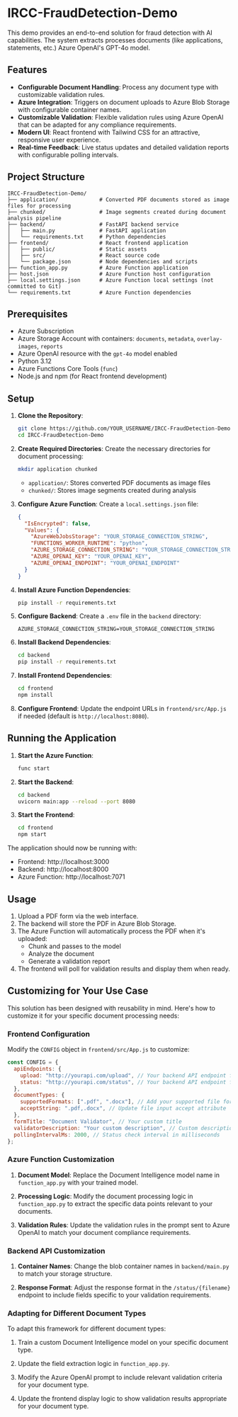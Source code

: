 # IRCC-FraudDetection-Demo

This demo provides an end-to-end solution for fraud detection with AI capabilities. The system extracts processes documents (like applications, statements, etc.) Azure OpenAI's GPT-4o model.

## Features

- **Configurable Document Handling**: Process any document type with customizable validation rules.
- **Azure Integration**: Triggers on document uploads to Azure Blob Storage with configurable container names.
- **Customizable Validation**: Flexible validation rules using Azure OpenAI that can be adapted for any compliance requirements.
- **Modern UI**: React frontend with Tailwind CSS for an attractive, responsive user experience.
- **Real-time Feedback**: Live status updates and detailed validation reports with configurable polling intervals.

## Project Structure

```
IRCC-FraudDetection-Demo/
├── application/             # Converted PDF documents stored as image files for processing
├── chunked/                 # Image segments created during document analysis pipeline
├── backend/                 # FastAPI backend service
│   ├── main.py              # FastAPI application
│   └── requirements.txt     # Python dependencies
├── frontend/                # React frontend application
│   ├── public/              # Static assets
│   ├── src/                 # React source code
│   └── package.json         # Node dependencies and scripts
├── function_app.py          # Azure Function application
├── host.json                # Azure Function host configuration
├── local.settings.json      # Azure Function local settings (not committed to Git)
└── requirements.txt         # Azure Function dependencies
```

## Prerequisites

- Azure Subscription
- Azure Storage Account with containers: `documents`, `metadata`, `overlay-images`, `reports`
- Azure OpenAI resource with the `gpt-4o` model enabled
- Python 3.12
- Azure Functions Core Tools (`func`)
- Node.js and npm (for React frontend development)

## Setup

1. **Clone the Repository**:

   ```bash
   git clone https://github.com/YOUR_USERNAME/IRCC-FraudDetection-Demo.git
   cd IRCC-FraudDetection-Demo
   ```

2. **Create Required Directories**:
   Create the necessary directories for document processing:

   ```bash
   mkdir application chunked
   ```

   - `application/`: Stores converted PDF documents as image files
   - `chunked/`: Stores image segments created during analysis

3. **Configure Azure Function**:
   Create a `local.settings.json` file:

   ```json
   {
     "IsEncrypted": false,
     "Values": {
       "AzureWebJobsStorage": "YOUR_STORAGE_CONNECTION_STRING",
       "FUNCTIONS_WORKER_RUNTIME": "python",
       "AZURE_STORAGE_CONNECTION_STRING": "YOUR_STORAGE_CONNECTION_STRING",
       "AZURE_OPENAI_KEY": "YOUR_OPENAI_KEY",
       "AZURE_OPENAI_ENDPOINT": "YOUR_OPENAI_ENDPOINT"
     }
   }
   ```

4. **Install Azure Function Dependencies**:

   ```bash
   pip install -r requirements.txt
   ```

5. **Configure Backend**:
   Create a `.env` file in the `backend` directory:

   ```
   AZURE_STORAGE_CONNECTION_STRING=YOUR_STORAGE_CONNECTION_STRING
   ```

6. **Install Backend Dependencies**:

   ```bash
   cd backend
   pip install -r requirements.txt
   ```

7. **Install Frontend Dependencies**:

   ```bash
   cd frontend
   npm install
   ```

8. **Configure Frontend**:
   Update the endpoint URLs in `frontend/src/App.js` if needed (default is `http://localhost:8080`).

## Running the Application

1. **Start the Azure Function**:

   ```bash
   func start
   ```

2. **Start the Backend**:

   ```bash
   cd backend
   uvicorn main:app --reload --port 8080
   ```

3. **Start the Frontend**:
   ```bash
   cd frontend
   npm start
   ```

The application should now be running with:

- Frontend: http://localhost:3000
- Backend: http://localhost:8000
- Azure Function: http://localhost:7071

## Usage

1. Upload a PDF form via the web interface.
2. The backend will store the PDF in Azure Blob Storage.
3. The Azure Function will automatically process the PDF when it's uploaded:
   - Chunk and passes to the model
   - Analyze the document
   - Generate a validation report
4. The frontend will poll for validation results and display them when ready.

## Customizing for Your Use Case

This solution has been designed with reusability in mind. Here's how to customize it for your specific document processing needs:

### Frontend Configuration

Modify the `CONFIG` object in `frontend/src/App.js` to customize:

```javascript
const CONFIG = {
  apiEndpoints: {
    upload: "http://yourapi.com/upload", // Your backend API endpoint for uploading
    status: "http://yourapi.com/status", // Your backend API endpoint for status checks
  },
  documentTypes: {
    supportedFormats: [".pdf", ".docx"], // Add your supported file formats
    acceptString: ".pdf,.docx", // Update file input accept attribute
  },
  formTitle: "Document Validator", // Your custom title
  validatorDescription: "Your custom description", // Custom description
  pollingIntervalMs: 2000, // Status check interval in milliseconds
};
```

### Azure Function Customization

1. **Document Model**: Replace the Document Intelligence model name in `function_app.py` with your trained model.

2. **Processing Logic**: Modify the document processing logic in `function_app.py` to extract the specific data points relevant to your documents.

3. **Validation Rules**: Update the validation rules in the prompt sent to Azure OpenAI to match your document compliance requirements.

### Backend API Customization

1. **Container Names**: Change the blob container names in `backend/main.py` to match your storage structure.

2. **Response Format**: Adjust the response format in the `/status/{filename}` endpoint to include fields specific to your validation requirements.

### Adapting for Different Document Types

To adapt this framework for different document types:

1. Train a custom Document Intelligence model on your specific document type.

2. Update the field extraction logic in `function_app.py`.

3. Modify the Azure OpenAI prompt to include relevant validation criteria for your document type.

4. Update the frontend display logic to show validation results appropriate for your document type.
